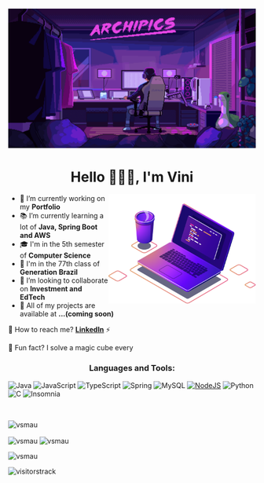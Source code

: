 <!--Estou tentando atualizar esse readme todo mês, fique tranquilo que se estiver lendo isso, todas as informações estão atualizadas-->

[![Hihi](https://github.com/vsmau/vsmau/blob/main/archipic.gif?raw=true)](https://github.com/vsmau)

<h1 align="center">Hello 🙋🏽‍♂️, I'm Vini</h1>

<img src="https://github.com/vsmau/vsmau/blob/main/archipic3.png?raw=true" min-width="400px" max-width="400px" width="300px" align="right" alt="Computador Code">


- 🌱 I’m currently working on my **Portfolio**
- 📚 I’m currently learning a lot of **Java, Spring Boot and AWS**
- 🎓 I'm in the 5th semester of **Computer Science**
- 🚀 I'm in the 77th class of **Generation Brazil**
- 🤝 I’m looking to collaborate on **Investment and EdTech**
- 🔗 All of my projects are available at **...(coming soon)**

💬 How to reach me? [**LinkedIn**](https://linkedin.com/in/vmsou) ⚡

🧩 Fun fact? I solve a magic cube every 

<div align = "center">

<h3>
  Languages and Tools: 
</h3>
</div>

<div>

![Java](https://img.shields.io/badge/java-%23ED8B00.svg?style=for-the-badge&logo=openjdk&labelColor=0D1117)
![JavaScript](https://img.shields.io/badge/-JavaScript-F7DF1E?style=for-the-badge&logo=javascript&labelColor=0D1117)
![TypeScript](https://img.shields.io/badge/-TypeScript-3178C6?style=for-the-badge&logo=typescript&labelColor=0D1117)
![Spring](https://img.shields.io/badge/spring-%236DB33F.svg?style=for-the-badge&logo=spring&logoColor=white&labelColor=0D1117)
![MySQL](https://img.shields.io/badge/mysql-4479A1.svg?style=for-the-badge&logo=mysql&labelColor=0D1117&logoColor=white)
[![NodeJS](https://img.shields.io/badge/Node.js-6DA55F.svg?style=for-the-badge&logo=node.js&labelColor=0D1117)](#)
![Python](https://img.shields.io/badge/python-3670A0?style=for-the-badge&logo=python&logoColor=ffdd54&labelColor=0D1117)
![C](https://img.shields.io/badge/c-%2300599C.svg?style=for-the-badge&logo=c&logoColor=white&labelColor=0D1117)
![Insomnia](https://img.shields.io/badge/Insomnia-white?style=for-the-badge&logo=insomnia&logoColor=5849BE&labelColor=0D1117)

</div>
<br>

<p><img align="center" src="https://github-readme-stats.vercel.app/api/top-langs?username=vsmau&show_icons=true&theme=radical&card_width=1000&layout=compact" alt="vsmau" /></p>

<p><img align="center" src="https://github-readme-stats.vercel.app/api?username=vsmau&show_icons=true&theme=radical&card_width=400" alt="vsmau" />
  <img align="center" src="https://github-readme-streak-stats.herokuapp.com/?user=vsmau&theme=radical&card_width=400" alt="vsmau" /></p>
<p align="left"><img src="https://komarev.com/ghpvc/?username=vsmau&style=for-the-badge&label=reloads&color=blueviolet" alt="vsmau" /> </p>

![visitorstrack](https://hit.yhype.me/github/profile?user_id=170134485)
